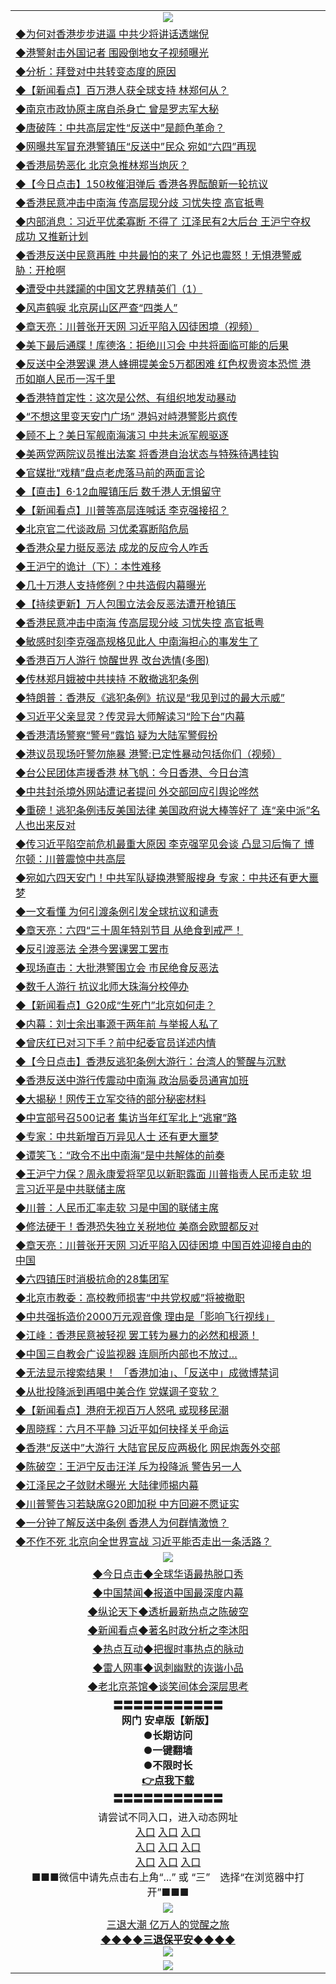 <table>
  <tr>
    <td align=center><img src="https://github.com/gyhhx/image-upload/blob/master/yaowen.jpg" /></td>
  </tr>
  <tr>
<td align=left>
<a href="http://cusbnbdtzcctk.global.ssl.fastly.net/oo.aspx?name=c1043750&key=byrubgbzsydi&from=gy">◆为何对香港步步进逼 中共少将讲话透端倪</a><br/>
</td>
   </tr>
<tr>
<td align=left>
<a href="https://cusbnbdtzcctk.global.ssl.fastly.net/oo.aspx?name=http://www.epochtimes.com/gb/19/6/13/n11320802.htm&key=byrubgbzsydi&from=gy">◆港警射击外国记者 围殴倒地女子视频曝光</a><br/></td>
  </tr>
  <tr>
<td align=left>
<a href="https://cusbnbdtzcctk.global.ssl.fastly.net/oo.aspx?name=c1043630&key=byrubgbzsydi&from=gy">◆分析：拜登对中共转变态度的原因</a><br/></td>
 </tr>
  <tr>
<td align=left>
<a href="http://cusbnbdtzcctk.global.ssl.fastly.net/oo.aspx?name=c1043752&key=byrubgbzsydi&from=gy">◆【新闻看点】百万港人获全球支持 林郑何从？</a><br/></td>
 </tr>
   <tr>
<td align=left>
<a href="http://cusbnbdtzcctk.global.ssl.fastly.net/oo.aspx?name=c1043753&key=byrubgbzsydi&from=gy">◆南京市政协原主席自杀身亡 曾是罗志军大秘</a><br/></td>
   </tr> 
  <tr>
<td align=left>
<a href="http://cusbnbdtzcctk.global.ssl.fastly.net/oo.aspx?name=c1043696&key=byrubgbzsydi&from=gy">◆唐破阵：中共高层定性“反送中”是颜色革命？</a><br/></td>
  </tr> 
 <tr>
<td align=left>
<a href="http://cusbnbdtzcctk.global.ssl.fastly.net/oo.aspx?name=http://www.soundofhope.org/gb/2019/06/13/n2956246.html&key=byrubgbzsydi&from=gy">◆网曝共军冒充港警镇压“反送中”民众 宛如“六四”再现</a><br/>
</td>
   </tr>
 <tr>
<td align=left>
<a href="http://cusbnbdtzcctk.global.ssl.fastly.net/oo.aspx?name=https://www.ntdtv.com/gb/2019/06/14/a102600504.html&key=byrubgbzsydi&from=gy">◆香港局势恶化 北京急推林郑当炮灰？</a><br/></td>
  </tr>
  <tr>
<td align=left>
<a href="http://cusbnbdtzcctk.global.ssl.fastly.net/oo.aspx?name=https://www.ntdtv.com/gb/2019/06/13/a102600255.html&key=byrubgbzsydi&from=gy">◆【今日点击】150枚催泪弹后 香港各界酝酿新一轮抗议</a><br/></td>
 </tr>
   <tr>
<td align=left>
<a href="http://cusbnbdtzcctk.global.ssl.fastly.net/oo.aspx?name=c1043548&key=byrubgbzsydi&from=gy">◆香港民意冲击中南海 传高层现分歧 习忧失控 高官抵粤</a><br/>
</td>
   </tr>
 <tr>
<td align=left>
<a href="http://cusbnbdtzcctk.global.ssl.fastly.net/oo.aspx?name=c1043645&key=byrubgbzsydi&from=gy">◆内部消息：习近平优柔寡断 不得了 江泽民有2大后台 王沪宁夺权成功 又推新计划</a><br/></td>
  </tr>
  <tr>
<td align=left>
<a href="http://cusbnbdtzcctk.global.ssl.fastly.net/oo.aspx?name=c1043692&key=byrubgbzsydi&from=gy">◆香港反送中民意再胜 中共最怕的来了 外记也震怒！无惧港警威胁：开枪啊</a><br/></td>
 </tr>
  <tr>
<td align=left>
<a href="http://cusbnbdtzcctk.global.ssl.fastly.net/oo.aspx?name=c1043689&key=byrubgbzsydi&from=gy">◆遭受中共蹂躏的中国文艺界精英们（1）</a><br/></td>
 </tr>
   <tr>
<td align=left>
<a href="http://cusbnbdtzcctk.global.ssl.fastly.net/oo.aspx?name=c1043603&key=byrubgbzsydi&from=gy">◆风声鹤唳 北京房山区严查“四类人”</a><br/></td>
   </tr> 
  <tr>
<td align=left>
<a href="http://cusbnbdtzcctk.global.ssl.fastly.net/oo.aspx?name=c1043633&key=byrubgbzsydi&from=gy">◆章天亮：川普张开天网 习近平陷入囚徒困境（视频）</a><br/></td>
  </tr> 
 <tr>
<td align=left>
<a href="http://cusbnbdtzcctk.global.ssl.fastly.net/oo.aspx?name=c1043778&key=byrubgbzsydi&from=gy">◆美下最后通牒！库德洛：拒绝川习会 中共将面临可能的后果</a><br/>
</td>
   </tr>
 <tr>
<td align=left>
<a href="http://cusbnbdtzcctk.global.ssl.fastly.net/oo.aspx?name=c1043776&key=byrubgbzsydi&from=gy">◆反送中全港罢课 港人蜂拥提美金5万都困难 红色权贵资本恐慌 港币如崩人民币一泻千里</a><br/>
</td>
   </tr>
 <tr>
<td align=left>
<a href="http://cusbnbdtzcctk.global.ssl.fastly.net/oo.aspx?name=c1043688&key=byrubgbzsydi&from=gy">◆香港特首定性：这次是公然、有组织地发动暴动</a><br/></td>
  </tr>
  <tr>
<td align=left>
<a href="http://cusbnbdtzcctk.global.ssl.fastly.net/oo.aspx?name=c1043685&key=byrubgbzsydi&from=gy">◆“不想这里变天安门广场” 港妈对峙港警影片疯传</a><br/></td>
 </tr>
   <tr>
<td align=left>
<a href="http://cusbnbdtzcctk.global.ssl.fastly.net/oo.aspx?name=c1043687&key=byrubgbzsydi&from=gy">◆顾不上？美日军舰南海演习 中共未派军舰驱逐</a><br/>
</td>
   </tr>
 <tr>
<td align=left>
<a href="http://cusbnbdtzcctk.global.ssl.fastly.net/oo.aspx?name=c1043741&key=byrubgbzsydi&from=gy">◆美两党两院议员推出法案 将香港自治状态与特殊待遇挂钩</a><br/>
</td>
   </tr>
<tr>
<td align=left>
<a href="https://cusbnbdtzcctk.global.ssl.fastly.net/oo.aspx?name=c1043746&key=byrubgbzsydi&from=gy">◆官媒批“戏精”盘点老虎落马前的两面言论</a><br/>
</td>       
</tr> 
  <tr>
<td align=left>
<a href="http://cusbnbdtzcctk.global.ssl.fastly.net/oo.aspx?name=c1043484&key=byrubgbzsydi&from=gy">◆【直击】6‧12血腥镇压后 数千港人无惧留守</a><br/>
</td>
   </tr>
<tr>
<td align=left>
<a href="https://cusbnbdtzcctk.global.ssl.fastly.net/oo.aspx?name=c1043481&key=byrubgbzsydi&from=gy">◆【新闻看点】川普等高层连喊话 李克强接招？</a><br/></td>
  </tr>
  <tr>
<td align=left>
<a href="https://cusbnbdtzcctk.global.ssl.fastly.net/oo.aspx?name=c1043511&key=byrubgbzsydi&from=gy">◆北京官二代谈政局 习优柔寡断陷危局</a><br/></td>
 </tr>
  <tr>
<td align=left>
<a href="http://cusbnbdtzcctk.global.ssl.fastly.net/oo.aspx?name=c1043521&key=byrubgbzsydi&from=gy">◆香港众星力挺反恶法 成龙的反应令人咋舌</a><br/></td>
 </tr>
   <tr>
<td align=left>
<a href="http://cusbnbdtzcctk.global.ssl.fastly.net/oo.aspx?name=c1043401&key=byrubgbzsydi&from=gy">◆王沪宁的诡计（下）：本性难移</a><br/></td>
   </tr> 
  <tr>
<td align=left>
<a href="http://cusbnbdtzcctk.global.ssl.fastly.net/oo.aspx?name=c1043442&key=byrubgbzsydi&from=gy">◆几十万港人支持修例？中共造假内幕曝光</a><br/></td>
  </tr> 
 <tr>
<td align=left>
<a href="http://cusbnbdtzcctk.global.ssl.fastly.net/oo.aspx?name=http://www.soundofhope.org/gb/2019/06/11/n2951698.html&key=byrubgbzsydi&from=gy">◆【持续更新】万人包围立法会反恶法遭开枪镇压</a><br/>
</td>
   </tr>
 <tr>
<td align=left>
<a href="http://cusbnbdtzcctk.global.ssl.fastly.net/oo.aspx?name=c1043548&key=byrubgbzsydi&from=gy">◆香港民意冲击中南海 传高层现分岐 习忧失控 高官抵粤</a><br/></td>
  </tr>
  <tr>
<td align=left>
<a href="http://cusbnbdtzcctk.global.ssl.fastly.net/oo.aspx?name=c1043547&key=byrubgbzsydi&from=gy">◆敏感时刻李克强高规格见此人 中南海担心的事发生了</a><br/></td>
 </tr>
   <tr>
<td align=left>
<a href="http://cusbnbdtzcctk.global.ssl.fastly.net/oo.aspx?name=https://www.renminbao.com/rmb/articles/2019/6/11/69253.html&key=byrubgbzsydi&from=gy">◆香港百万人游行 惊醒世界 改台选情(多图)</a><br/>
</td>
   </tr>
 <tr>
<td align=left>
<a href="http://cusbnbdtzcctk.global.ssl.fastly.net/oo.aspx?name=http://www.epochtimes.com/gb/19/6/12/n11318072.htm&key=byrubgbzsydi&from=gy">◆传林郑月娥被中共挟持 不敢撤逃犯条例</a><br/></td>
  </tr>
  <tr>
<td align=left>
<a href="http://cusbnbdtzcctk.global.ssl.fastly.net/oo.aspx?name=c1043480&key=byrubgbzsydi&from=gy">◆特朗普：香港反《逃犯条例》抗议是“我见到过的最大示威”</a><br/></td>
 </tr>
  <tr>
<td align=left>
<a href="http://cusbnbdtzcctk.global.ssl.fastly.net/oo.aspx?name=https://www.ntdtv.com/gb/2019/06/12/a102599070.html&key=byrubgbzsydi&from=gy">◆习近平父亲显灵？传灵异大师解读习“险下台”内幕</a><br/></td>
 </tr>
   <tr>
<td align=left>
<a href="http://cusbnbdtzcctk.global.ssl.fastly.net/oo.aspx?name=https://www.ntdtv.com/gb/2019/06/12/a102599516.html&key=byrubgbzsydi&from=gy">◆香港清场警察“警号”露馅 疑为大陆军警假扮</a><br/></td>
   </tr> 
  <tr>
<td align=left>
<a href="http://cusbnbdtzcctk.global.ssl.fastly.net/oo.aspx?name=https://www.ntdtv.com/gb/2019/06/12/a102599472.html&key=byrubgbzsydi&from=gy">◆港议员现场吁警勿施暴 港警:已定性暴动包括你们（视频）</a><br/></td>
  </tr> 
 <tr>
<td align=left>
<a href="http://cusbnbdtzcctk.global.ssl.fastly.net/oo.aspx?name=c1043499&key=byrubgbzsydi&from=gy">◆台公民团体声援香港 林飞帆：今日香港、今日台湾</a><br/>
</td>
   </tr>
 <tr>
<td align=left>
<a href="http://cusbnbdtzcctk.global.ssl.fastly.net/oo.aspx?name=c1043404&key=byrubgbzsydi&from=gy">◆中共封杀境外网站遭记者提问 外交部回应引舆论哗然</a><br/>
</td>
   </tr>
 <tr>
<td align=left>
<a href="http://cusbnbdtzcctk.global.ssl.fastly.net/oo.aspx?name=c1043441&key=byrubgbzsydi&from=gy">◆重磅！逃犯条例违反美国法律 美国政府说大棒等好了 连“亲中派”名人也出来反对</a><br/></td>
  </tr>
  <tr>
<td align=left>
<a href="http://cusbnbdtzcctk.global.ssl.fastly.net/oo.aspx?name=c1043396&key=byrubgbzsydi&from=gy">◆传习近平陷空前危机最重大原因 李克强罕见会谈 凸显习后悔了 博尔顿：川普震惊中共高层</a><br/></td>
 </tr>
   <tr>
<td align=left>
<a href="http://cusbnbdtzcctk.global.ssl.fastly.net/oo.aspx?name=c1043436&key=byrubgbzsydi&from=gy">◆宛如六四天安门！中共军队疑换港警服搜身 专家：中共还有更大噩梦</a><br/>
</td>
   </tr>
 <tr>
<td align=left>
<a href="http://cusbnbdtzcctk.global.ssl.fastly.net/oo.aspx?name=c1043513&key=byrubgbzsydi&from=gy">◆一文看懂 为何引渡条例引发全球抗议和谴责</a><br/>
</td>
   </tr>
<tr>
<td align=left>
<a href="https://cusbnbdtzcctk.global.ssl.fastly.net/oo.aspx?name=c1043509&key=byrubgbzsydi&from=gy">◆章天亮：六四“三十周年特别节目 从绝食到戒严！</a><br/>
</td>       
</tr> 
  <tr>
<td align=left>
<a href="http://cusbnbdtzcctk.global.ssl.fastly.net/oo.aspx?name=http://www.epochtimes.com/gb/19/6/12/n11316097.htm&key=byrubgbzsydi&from=gy">◆反引渡恶法 全港今罢课罢工罢市</a><br/>
</td>
   </tr>
<tr>
<td align=left>
<a href="https://cusbnbdtzcctk.global.ssl.fastly.net/oo.aspx?name=c1043267&key=byrubgbzsydi&from=gy">◆现场直击：大批港警围立会 市民绝食反恶法</a><br/></td>
  </tr>
  <tr>
<td align=left>
<a href="https://cusbnbdtzcctk.global.ssl.fastly.net/oo.aspx?name=c1043211&key=byrubgbzsydi&from=gy">◆数千人游行 抗议北师大珠海分校停办</a><br/></td>
 </tr>
  <tr>
<td align=left>
<a href="http://cusbnbdtzcctk.global.ssl.fastly.net/oo.aspx?name=c1043263&key=byrubgbzsydi&from=gy">◆【新闻看点】G20成“生死门”北京如何走？</a><br/></td>
 </tr>
   <tr>
<td align=left>
<a href="http://cusbnbdtzcctk.global.ssl.fastly.net/oo.aspx?name=http://www.secretchina.com/news/gb/2019/06/12/896678.html&key=byrubgbzsydi&from=gy">◆内幕：刘士余出事源于两年前 与举报人私了</a><br/></td>
   </tr> 
  <tr>
<td align=left>
<a href="http://cusbnbdtzcctk.global.ssl.fastly.net/oo.aspx?name=https://www.ntdtv.com/gb/2019/06/11/a102598282.html&key=byrubgbzsydi&from=gy">◆曾庆红已对习下手？前中纪委官员详述内情</a><br/></td>
  </tr> 
 <tr>
<td align=left>
<a href="http://cusbnbdtzcctk.global.ssl.fastly.net/oo.aspx?name=https://www.ntdtv.com/gb/2019/06/11/a102598577.html&key=byrubgbzsydi&from=gy">◆【今日点击】香港反逃犯条例大游行：台湾人的警醒与沉默</a><br/>
</td>
   </tr>
 <tr>
<td align=left>
<a href="http://cusbnbdtzcctk.global.ssl.fastly.net/oo.aspx?name=http://www.secretchina.com/news/gb/2019/06/10/896507.html&key=byrubgbzsydi&from=gy">◆香港反送中游行传震动中南海 政治局委员通宵加班</a><br/></td>
  </tr>
  <tr>
<td align=left>
<a href="http://cusbnbdtzcctk.global.ssl.fastly.net/oo.aspx?name=https://www.ntdtv.com/gb/2019/06/10/a102597438.html&key=byrubgbzsydi&from=gy">◆大揭秘！网传王立军交待的部分秘密材料</a><br/></td>
 </tr>
   <tr>
<td align=left>
<a href="http://cusbnbdtzcctk.global.ssl.fastly.net/oo.aspx?name=https://www.ntdtv.com/gb/2019/06/12/a102598958.html&key=byrubgbzsydi&from=gy">◆中宣部号召500记者 集访当年红军北上“逃窜”路</a><br/>
</td>
   </tr>
 <tr>
<td align=left>
<a href="http://cusbnbdtzcctk.global.ssl.fastly.net/oo.aspx?name=c1043178&key=byrubgbzsydi&from=gy">◆专家：中共新增百万异见人士 还有更大噩梦</a><br/></td>
  </tr>
  <tr>
<td align=left>
<a href="http://cusbnbdtzcctk.global.ssl.fastly.net/oo.aspx?name=c1043173&key=byrubgbzsydi&from=gy">◆谭笑飞：“政令不出中南海”是中共解体的前奏</a><br/></td>
 </tr>
  <tr>
<td align=left>
<a href="http://cusbnbdtzcctk.global.ssl.fastly.net/oo.aspx?name=c1042851&key=byrubgbzsydi&from=gy">◆王沪宁力保？周永康爱将罕见以新职露面 川普指责人民币走软 坦言习近平是中共联储主席</a><br/></td>
 </tr>
   <tr>
<td align=left>
<a href="http://cusbnbdtzcctk.global.ssl.fastly.net/oo.aspx?name=c1043167&key=byrubgbzsydi&from=gy">◆川普：人民币汇率走软 习是中国的联储主席</a><br/></td>
   </tr> 
  <tr>
<td align=left>
<a href="http://cusbnbdtzcctk.global.ssl.fastly.net/oo.aspx?name=c1043182&key=byrubgbzsydi&from=gy">◆修法硬干！香港恐失独立关税地位 美商会欧盟都反对</a><br/></td>
  </tr> 
 <tr>
<td align=left>
<a href="http://cusbnbdtzcctk.global.ssl.fastly.net/oo.aspx?name=c1043110&key=byrubgbzsydi&from=gy">◆章天亮：川普张开天网 习近平陷入囚徒困境 中国百姓迎接自由的中国</a><br/>
</td>
   </tr>
 <tr>
<td align=left>
<a href="http://cusbnbdtzcctk.global.ssl.fastly.net/oo.aspx?name=c1043116&key=byrubgbzsydi&from=gy">◆六四镇压时消极抗命的28集团军</a><br/>
</td>
   </tr>
 <tr>
<td align=left>
<a href="http://cusbnbdtzcctk.global.ssl.fastly.net/oo.aspx?name=c1043249&key=byrubgbzsydi&from=gy">◆北京市教委：高校教师损害“中共党权威”将被撤职</a><br/></td>
  </tr>
  <tr>
<td align=left>
<a href="http://cusbnbdtzcctk.global.ssl.fastly.net/oo.aspx?name=c1043248&key=byrubgbzsydi&from=gy">◆中共强拆造价2000万元观音像 理由是「影响飞行视线」</a><br/></td>
 </tr>
   <tr>
<td align=left>
<a href="http://cusbnbdtzcctk.global.ssl.fastly.net/oo.aspx?name=c1043316&key=byrubgbzsydi&from=gy">◆江峰：香港民意被轻视 罢工转为暴力的必然和根源！</a><br/>
</td>
   </tr>
 <tr>
<td align=left>
<a href="http://cusbnbdtzcctk.global.ssl.fastly.net/oo.aspx?name=c1043250&key=byrubgbzsydi&from=gy">◆中国三自教会广设监视器 连厕所内部也不放过…</a><br/>
</td>
   </tr>
<tr>
<td align=left>
<a href="https://cusbnbdtzcctk.global.ssl.fastly.net/oo.aspx?name=c1043259&key=byrubgbzsydi&from=gy">◆无法显示搜索结果！ 「香港加油」、「反送中」成微博禁词</a><br/>
</td>       
</tr> 
  <tr>
<td align=left>
<a href="http://cusbnbdtzcctk.global.ssl.fastly.net/oo.aspx?name=c1042989&key=byrubgbzsydi&from=gy">◆从批投降派到再唱中美合作 党媒调子变软？</a><br/>
</td>
   </tr>
<tr>
<td align=left>
<a href="https://cusbnbdtzcctk.global.ssl.fastly.net/oo.aspx?name=c1042918&key=byrubgbzsydi&from=gy">◆【新闻看点】港府无视百万人怒吼 或现移民潮</a><br/></td>
  </tr>
  <tr>
<td align=left>
<a href="https://cusbnbdtzcctk.global.ssl.fastly.net/oo.aspx?name=c1042990&key=byrubgbzsydi&from=gy">◆周晓辉：六月不平静 习近平如何抉择关乎命运</a><br/></td>
 </tr>
  <tr>
<td align=left>
<a href="http://cusbnbdtzcctk.global.ssl.fastly.net/oo.aspx?name=c1042991&key=byrubgbzsydi&from=gy">◆香港“反送中”大游行 大陆官民反应两极化 网民炮轰外交部</a><br/></td>
 </tr>
   <tr>
<td align=left>
<a href="http://cusbnbdtzcctk.global.ssl.fastly.net/oo.aspx?name=c1042895&key=byrubgbzsydi&from=gy">◆陈破空：王沪宁反击汪洋 斥为投降派 警告另一人</a><br/></td>
   </tr> 
  <tr>
<td align=left>
<a href="http://cusbnbdtzcctk.global.ssl.fastly.net/oo.aspx?name=https://www.ntdtv.com/gb/2019/06/10/a102597539.html&key=byrubgbzsydi&from=gy">◆江泽民之子敛财术曝光 大陆律师揭内幕</a><br/></td>
  </tr> 
 <tr>
<td align=left>
<a href="http://cusbnbdtzcctk.global.ssl.fastly.net/oo.aspx?name=https://www.ntdtv.com/gb/2019/06/10/a102597901.html&key=byrubgbzsydi&from=gy">◆川普警告习若缺席G20即加税 中方回避不愿证实</a><br/>
</td>
   </tr>
 <tr>
<td align=left>
<a href="http://cusbnbdtzcctk.global.ssl.fastly.net/oo.aspx?name=https://www.ntdtv.com/gb/2019/06/10/a102597357.html&key=byrubgbzsydi&from=gy">◆一分钟了解反送中条例 香港人为何群情激愤？</a><br/></td>
  </tr>
  <tr>
<td align=left>
<a href="http://cusbnbdtzcctk.global.ssl.fastly.net/oo.aspx?name=c1042908&key=byrubgbzsydi&from=gy">◆不作不死 北京向全世界宣战 习近平能否走出一条活路？</a><br/></td>
 </tr>
    <tr>
    <td align=center><img src="https://github.com/gyhhx/image-upload/blob/master/shipin.jpg" /></td>
  </tr>
   <tr>
   <td align=center> 
<a href="http://ctbtfdoocixoa.global.ssl.fastly.net/oo.aspx?name=c816850&key=ofejcfaxcltk&from=gy&tag=9877">◆今日点击◆全球华语最热脱口秀</a><br/>
    </td>
  </tr>
  <tr>
  <td align=center>
<a href="http://ctbtfdoocixoa.global.ssl.fastly.net/oo.aspx?name=c816860&key=ofejcfaxcltk&from=gy&tag=99733110">◆中国禁闻◆报道中国最深度内幕</a><br/>
   </tr>
  <tr>
     <td align=center>
<a href="http://ctbtfdoocixoa.global.ssl.fastly.net/oo.aspx?name=c816855&key=ofejcfaxcltk&from=gy&tag=997110">◆纵论天下◆透析最新热点之陈破空</a><br/>
   </tr>
   <tr>
      <td align=center>
<a href="http://ctbtfdoocixoa.global.ssl.fastly.net/oo.aspx?name=c838308&key=ofejcfaxcltk&from=gy&tag=9973110">◆新闻看点◆著名时政分析之李沐阳</a><br/>
   </tr>
   <tr>
     <td align=center>
<a href="http://ctbtfdoocixoa.global.ssl.fastly.net/oo.aspx?name=c816852&key=ofejcfaxcltk&from=gy&tag=9733110">◆热点互动◆把握时事热点的脉动</a><br/>
   </tr>
   <tr>
      <td align=center>
<a href="http://ctbtfdoocixoa.global.ssl.fastly.net/oo.aspx?name=c816694&key=ofejcfaxcltk&from=gy&tag=93310">◆雷人网事◆讽刺幽默的诙谐小品</a><br/>
   </tr>
   <tr>
    <td align=center>
<a href="http://ctbtfdoocixoa.global.ssl.fastly.net/oo.aspx?name=c816650&key=ofejcfaxcltk&from=gy&tag=9973110">◆老北京茶馆◆谈笑间体会深层思考</a><br/>
   </tr>
  <tr>
    <td align=center>
 <b>〓〓〓〓〓〓〓〓〓〓〓<br/>网门 安卓版【新版】<br/> ●长期访问<br/> ●一键翻墙<br/>  ●不限时长<br/> 
 <a href="https://share.weiyun.com/55gXO14">👉<b>点我下载</a><br/>〓〓〓〓〓〓〓〓〓〓〓<br/>
    </td>
    </tr>
   <tr>
    <td align=center>请尝试不同入口，进入动态网址<br/>
      <a href="https://s3.us-east-2.amazonaws.com/ogateo/show.htm">入口</a>
      <a href="https://s3.ca-central-1.amazonaws.com/ogatec/show.htm">入口</a>
      <a href="https://s3.ap-southeast-2.amazonaws.com/ogatey/show.htm">入口</a><br/>
      <a href="https://s3.ap-northeast-2.amazonaws.com/ogates/show.htm">入口</a>
      <a href="https://s3.eu-central-1.amazonaws.com/ogatef/show.htm">入口</a>
      <a href="https://s3.ap-south-1.amazonaws.com/ogatem/show.htm">入口</a><br/>
      <a href="https://s3-us-west-1.amazonaws.com/ogaten/show.htm">入口</a>
      <a href="https://s3.eu-west-2.amazonaws.com/ogatel/show.htm">入口</a>
      <a href="https://s3.ap-northeast-1.amazonaws.com/ogatet/show.htm">入口</a><br/>
      ■■■微信中请先点击右上角“...” 或 “三”　选择“在浏览器中打开”■■■<b><br/>
    </td>
  </tr>
  <tr>
    <td align=center><img src="https://github.com/gyhhx/image-upload/blob/master/3.jpg" /> </td>
</tr>
  <tr>  
  <td align=center>
  <a href="http://ctbtfdoocixoa.global.ssl.fastly.net/oo.aspx?name=c894205&key=ofejcfaxcltk&from=gy&tag=9973110">三退大潮 亿万人的觉醒之旅</a><br/>
      <a href="http://ctbtfdoocixoa.global.ssl.fastly.net/oo.aspx?name=ogQuit.aspx&key=ofejcfaxcltk&from=gy"><b>◆◆◆◆三退保平安◆◆◆◆<br/></a>
      <img src="https://github.com/gyhhx/image-upload/blob/master/3t.jpg" /><br/>
      </td>
  </tr>
   <tr>
    <td align=center><img src="https://raw.githubusercontent.com/oGate2/Up/master/oGate_640.jpg"/></td>
  </tr>
</table>


